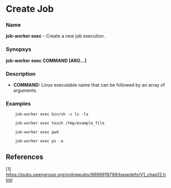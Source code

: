 # Create Job

### Name

<strong>job-worker exec</strong> - Create a new job execution.

### Synopsys

<strong>job-worker exec COMMAND [ARG...]</strong>

### Description

* <strong>COMMAND:</strong> Linux executable name that can be followed by an array of arguments.

### Examples

```
    job-worker exec bin/sh -c ls -la

    job-worker exec touch /tmp/example_file

    job-worker exec pwd

    job-worker exec ps -a
```

## References

[1] https://pubs.opengroup.org/onlinepubs/9699919799/basedefs/V1_chap12.html